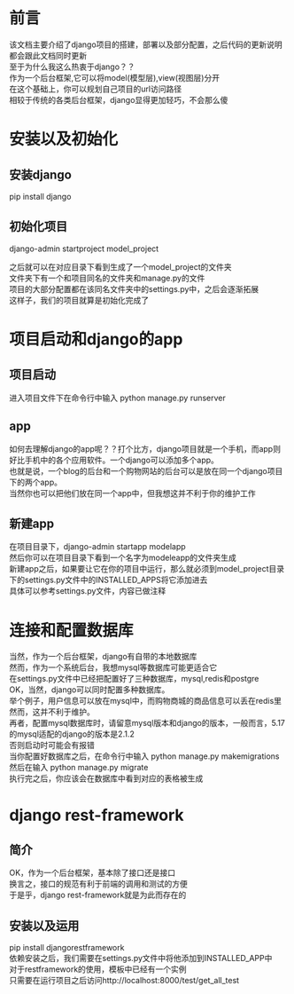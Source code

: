 # 前言
该文档主要介绍了django项目的搭建，部署以及部分配置，之后代码的更新说明都会跟此文档同时更新</br>
至于为什么我这么热衷于django？？</br>
作为一个后台框架,它可以将model(模型层),view(视图层)分开</br>
在这个基础上，你可以规划自己项目的url访问路径</br>
相较于传统的各类后台框架，django显得更加轻巧，不会那么傻</br>

# 安装以及初始化
## 安装django
pip install django</br>

## 初始化项目
django-admin startproject model_project</br>

之后就可以在对应目录下看到生成了一个model_project的文件夹</br>
文件夹下有一个和项目同名的文件夹和manage.py的文件</br>
项目的大部分配置都在该同名文件夹中的settings.py中，之后会逐渐拓展</br>
这样子，我们的项目就算是初始化完成了</br>

# 项目启动和django的app
## 项目启动
进入项目文件下在命令行中输入 python manage.py runserver</br>

## app
如何去理解django的app呢？？打个比方，django项目就是一个手机，而app则好比手机中的各个应用软件。一个django可以添加多个app。</br>
也就是说，一个blog的后台和一个购物网站的后台可以是放在同一个django项目下的两个app。</br>
当然你也可以把他们放在同一个app中，但我想这并不利于你的维护工作</br>

## 新建app
在项目目录下，django-admin startapp modelapp</br>
然后你可以在项目目录下看到一个名字为modeleapp的文件夹生成</br>
新建app之后，如果要让它在你的项目中运行，那么就必须到model_project目录下的settings.py文件中的INSTALLED_APPS将它添加进去</br>
具体可以参考settings.py文件，内容已做注释</br>

# 连接和配置数据库
当然，作为一个后台框架，django有自带的本地数据库</br>
然而，作为一个系统后台，我想mysql等数据库可能更适合它</br>
在settings.py文件中已经把配置好了三种数据库，mysql,redis和postgre</br>
OK，当然，django可以同时配置多种数据库。</br>
举个例子，用户信息可以放在mysql中，而购物商城的商品信息可以丢在redis里</br>
然而，这并不利于维护。</br>
再者，配置mysql数据库时，请留意mysql版本和django的版本，一般而言，5.17的mysql适配的django的版本是2.1.2</br>
否则启动时可能会有报错</br>
当你配置好数据库之后，在命令行中输入 python manage.py makemigrations</br>
然后在输入 python manage.py migrate</br>
执行完之后，你应该会在数据库中看到对应的表格被生成</br>

# django rest-framework
## 简介
OK，作为一个后台框架，基本除了接口还是接口</br>
换言之，接口的规范有利于前端的调用和测试的方便</br>
于是乎，django rest-framework就是为此而存在的</br>

## 安装以及运用
pip install djangorestframework</br>
依赖安装之后，我们需要在settings.py文件中将他添加到INSTALLED_APP中</br>
对于restframework的使用，模板中已经有一个实例</br>
只需要在运行项目之后访问http://localhost:8000/test/get_all_test</br>
